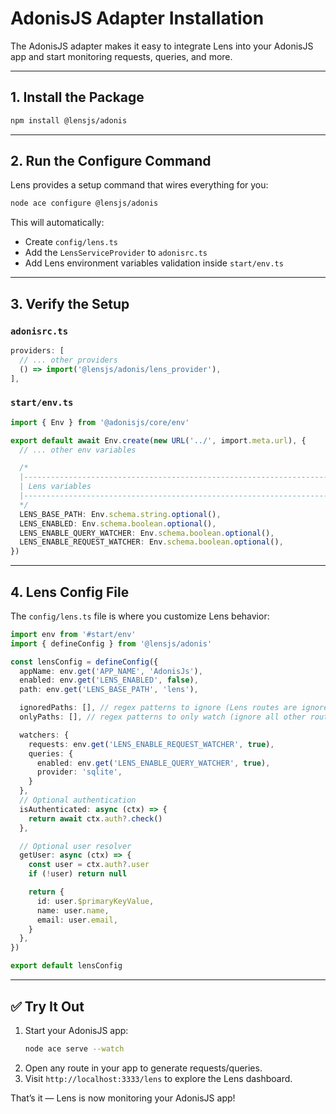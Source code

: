 # AdonisJS Adapter Installation

The AdonisJS adapter makes it easy to integrate Lens into your AdonisJS app and start monitoring requests, queries, and more.

---

## 1. Install the Package

```bash
npm install @lensjs/adonis
```

---

## 2. Run the Configure Command

Lens provides a setup command that wires everything for you:

```bash
node ace configure @lensjs/adonis
```

This will automatically:

- Create `config/lens.ts`
- Add the `LensServiceProvider` to `adonisrc.ts`
- Add Lens environment variables validation inside `start/env.ts`

---

## 3. Verify the Setup

### `adonisrc.ts`
```ts
providers: [
  // ... other providers
  () => import('@lensjs/adonis/lens_provider'),
],
```
### `start/env.ts`
```ts
import { Env } from '@adonisjs/core/env'

export default await Env.create(new URL('../', import.meta.url), {
  // ... other env variables

  /*
  |--------------------------------------------------------------------------
  | Lens variables
  |--------------------------------------------------------------------------
  */
  LENS_BASE_PATH: Env.schema.string.optional(),
  LENS_ENABLED: Env.schema.boolean.optional(),
  LENS_ENABLE_QUERY_WATCHER: Env.schema.boolean.optional(),
  LENS_ENABLE_REQUEST_WATCHER: Env.schema.boolean.optional(),
})
```

---

## 4. Lens Config File

The `config/lens.ts` file is where you customize Lens behavior:

```ts
import env from '#start/env'
import { defineConfig } from '@lensjs/adonis'

const lensConfig = defineConfig({
  appName: env.get('APP_NAME', 'AdonisJs'),
  enabled: env.get('LENS_ENABLED', false),
  path: env.get('LENS_BASE_PATH', 'lens'),

  ignoredPaths: [], // regex patterns to ignore (Lens routes are ignored by default)
  onlyPaths: [], // regex patterns to only watch (ignore all other routes)

  watchers: {
    requests: env.get('LENS_ENABLE_REQUEST_WATCHER', true),
    queries: {
      enabled: env.get('LENS_ENABLE_QUERY_WATCHER', true),
      provider: 'sqlite',
    }
  },
  // Optional authentication
  isAuthenticated: async (ctx) => {
    return await ctx.auth?.check()
  },

  // Optional user resolver
  getUser: async (ctx) => {
    const user = ctx.auth?.user
    if (!user) return null

    return {
      id: user.$primaryKeyValue,
      name: user.name,
      email: user.email,
    }
  },
})

export default lensConfig
```

---

## ✅ Try It Out

1. Start your AdonisJS app:
   ```bash
   node ace serve --watch
   ```
2. Open any route in your app to generate requests/queries.  
3. Visit `http://localhost:3333/lens` to explore the Lens dashboard.

That’s it — Lens is now monitoring your AdonisJS app!
